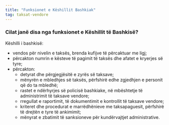 ```yaml
---
title: "Funksionet e Këshillit Bashkiak"
tag: taksat-vendore
---
```


### Cilat janë disa nga funksionet e Këshillit të Bashkisë?
Këshilli i bashkisë:

* vendos për nivelin e taksës, brenda kufijve të përcaktuar me ligj;
* përcakton numrin e kësteve të pagimit të taksës dhe afatet e kryerjes së tyre;
* përcakton:
    * detyrat dhe përgjegjësitë e zyrës së taksave;
    * mënyrën e mbledhjes së taksës, përfshirë edhe zgjedhjen e personit që do ta mbledhë;
    * rastet e ndërhyrjes së policisë bashkiake, në mbështetje të administrimit të taksave vendore;
    * rregullat e raportimit, të dokumentimit e kontrollit të taksave vendore;
    * kriteret dhe procedurat e marrëdhënieve me taksapaguesit, përfshirë të drejtën e tyre të ankimimit;
    * mënyrat e zbatimit të sanksioneve për kundërvajtjet administrative.
